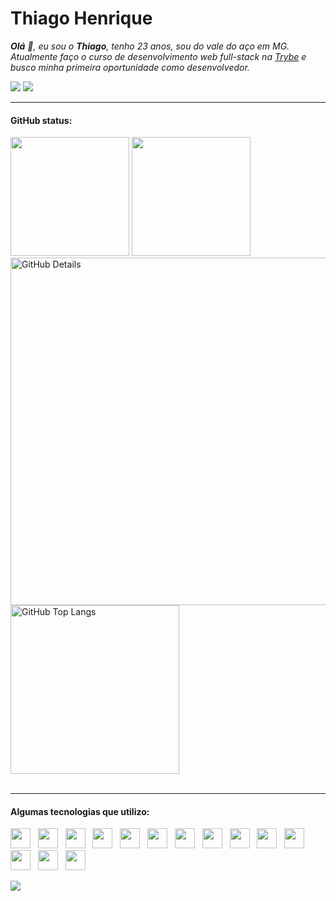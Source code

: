 <h1>Thiago Henrique</h1>

<p>
<i><b>Olá</b> 🖖, eu sou o <b>Thiago</b>, tenho 23 anos, sou do vale do aço em MG. </i><i>Atualmente faço o curso de desenvolvimento web full-stack na <a href="https://www.betrybe.com/" target="_blank">Trybe</a> e busco minha primeira oportunidade como desenvolvedor.</i>
</p>

<div>
  <a href="https://www.linkedin.com/in/thiago-henrique-da-silva-souza-634162127/"><img src="https://img.shields.io/badge/-Meu%20Linkedin-1C1917?style=flat-square&logo=Linkedin&logoColor=white&link=https://www.linkedin.com/in/Thiago-schell-Henrique/"/></a>
  <a href="mailto:thiagoedusan5.11@outlook.com"><img src="https://img.shields.io/badge/-thiagoedusan5.11@outlook.com-1C1917?style=flat-square&logo=Gmail&logoColor=white&link=mailto:thiagoedusan5.11@outlook.com"/></a>
</div>

----

<!-- GITHUB STATUS -->

#### GitHub status:

<div>
  <img height="190em" src="https://github-readme-stats.vercel.app/api?username=ts-dart&show_icons=true&hide=&count_private=true&hide_border=true&show_icons=true&theme=github_dark"/>
  <img height="190em" src="https://github-readme-stats.vercel.app/api/top-langs/?username=ts-dart&layout=compact&langs_count=7&hide_border=true&show_icons=true&theme=github_dark"/>
   <img align="right" alt="GitHub Details" width="556px" src="http://github-profile-summary-cards.vercel.app/api/cards/profile-details?username=ts-dart&theme=github_dark"/>
  <img alt="GitHub Top Langs" width="270px" src="http://github-profile-summary-cards.vercel.app/api/cards/repos-per-language?username=ts-dart&theme=github_dark"/>
</div>

<br/>

----

#### Algumas tecnologias que utilizo:

<code><a href="https://www.gnu.org/software/bash/" target="_blank"><img height="32" src="https://github.com/joaopauloaramuni/joaopauloaramuni/blob/master/img/bash.png?raw=true"/></a></code>
&nbsp; 
<code><a href="https://www.python.org/" target="_blank"><img width="32" height="32" src="https://github.com/joaopauloaramuni/joaopauloaramuni/blob/master/img/python.png?raw=true"/></a></code>
&nbsp;
<code><a href="https://www.w3schools.com/html/" target="_blank"><img width="32" height="32" src="https://github.com/joaopauloaramuni/joaopauloaramuni/blob/master/img/html.svg"/></a></code>
&nbsp; 
<code><a href="https://www.w3schools.com/css/" target="_blank"><img width="32" height="32" src="https://github.com/joaopauloaramuni/joaopauloaramuni/blob/master/img/css.svg"/></a></code>
&nbsp; 
<code><a href="https://www.w3schools.com/js/" target="_blank"><img width="32" height="32" src="https://github.com/joaopauloaramuni/joaopauloaramuni/blob/master/img/js.png"/></a></code>
&nbsp; 
<code><a href="https://www.typescriptlang.org/" target="_blank"><img width="32" height="32" src="https://cdn.pixabay.com/photo/2022/10/16/00/31/computer-7524052_960_720.png"/></a></code>
&nbsp; 
<code><a href="https://pt-br.reactjs.org/" target="_blank"><img width="32" height="32" src="https://github.com/joaopauloaramuni/joaopauloaramuni/blob/master/img/react.png"/></a></code>
&nbsp; 
<code><a href="https://www.mysql.com/" target="_blank"><img width="32" height="32" src="https://github.com/joaopauloaramuni/joaopauloaramuni/blob/master/img/mysql.png"/></a></code>
&nbsp; 
<code><a href="https://www.mongodb.com/pt-br" target="_blank"><img width="32" height="32" src="https://github.com/joaopauloaramuni/joaopauloaramuni/blob/master/img/mongodb.png"/></a></code>
&nbsp; 
<code><a href="https://nodejs.org/en/" target="_blank"><img width="32" height="32" src="https://github.com/joaopauloaramuni/joaopauloaramuni/blob/master/img/nodejs.png"/></a></code>
&nbsp; 
<code><a href="https://www.docker.com/" target="_blank"><img width="32" height="32" src="https://github.com/joaopauloaramuni/joaopauloaramuni/blob/master/img/docker.png"/></a></code>
&nbsp; 
<code><a href="https://www.heroku.com/" target="_blank"><img width="32" height="32" src="https://github.com/joaopauloaramuni/joaopauloaramuni/blob/master/img/heroku.png"/></a></code>
&nbsp; 
<code><a href="https://www.postman.com/" target="_blank"><img width="32" height="32" src="https://github.com/joaopauloaramuni/joaopauloaramuni/blob/master/img/postman.png"/></a></code>
&nbsp; 
<code><a href="https://code.visualstudio.com/" target="_blank"><img width="32" height="32" src="https://github.com/joaopauloaramuni/joaopauloaramuni/blob/master/img/vs.png"/></a></code>

<img src="https://raw.githubusercontent.com/mayhemantt/mayhemantt/Update/svg/Bottom.svg"/>

